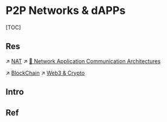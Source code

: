 # P2P Networks & dAPPs

[TOC]



## Res
↗ [NAT](../📌%20Computer%20Networking%20Basics/0x05%20Network%20Layer/MiddleBoxes/NAT/NAT.md)
↗ [🗽 Network Application Communication Architectures](../📌%20Computer%20Networking%20Basics/0x01%20Application%20Layer/🗽%20Network%20Application%20Communication%20Architectures.md)

↗ [BlockChain](../../../🙉%20%20Web3%20&%20Cyrpto/BlockChain/BlockChain.md)
↗ [Web3 & Crypto](../../../🙉%20%20Web3%20&%20Cyrpto/Web3%20&%20Crypto.md)



## Intro


## Ref
[去中心化 - 没有平台，只有协议]: http://blog.hubwiz.com/2019/12/12/decentralized-protocols/

[INTRODUCTION TO DAPPS | Ethererum]: https://ethereum.org/en/developers/docs/dapps/#:~:text=A%20decentralized%20application%20(dapp)%20is,that%20someone%20else%20has%20written


